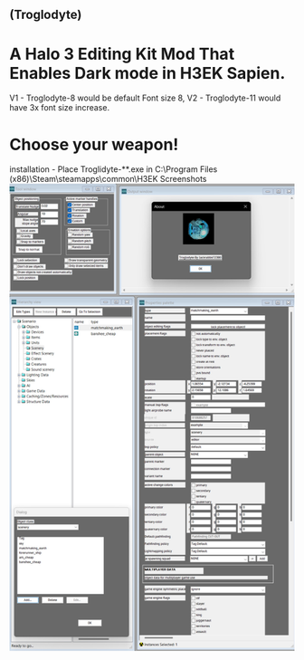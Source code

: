 ## (Troglodyte)
# A Halo 3 Editing Kit Mod That Enables Dark mode in H3EK Sapien.
V1 - Troglodyte-8 would be default Font size 8,
V2 - Troglodyte-11 would have 3x font size increase.
# Choose your weapon!
installation - Place Troglidyte-**.exe in C:\Program Files (x86)\Steam\steamapps\common\H3EK
Screenshots
![Screenshot](https://github.com/jackrabbit72380/ho4kmmm/blob/master/Troglodyte_Preview.jpg)
